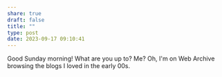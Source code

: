 ```yaml
---
share: true
draft: false
title: ""
type: post
date: 2023-09-17 09:10:41
---
```


Good Sunday morning! What are you up to? Me? Oh, I'm on Web Archive browsing the blogs I loved in the early 00s. 
